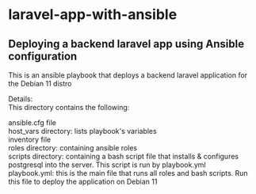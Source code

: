 # laravel-app-with-ansible  
## Deploying a backend laravel app using Ansible configuration ##  

This is an ansible playbook that deploys a backend laravel application for the Debian 11 distro  

Details:  
This directory contains the following:  

ansible.cfg file  
host_vars directory: lists playbook's variables  
inventory file  
roles directory: containing ansible roles  
scripts directory: containing a bash script file that installs & configures postgresql into the server. This script is run by playbook.yml  
playbook.yml: this is the main file that runs all roles and bash scripts. Run this file to deploy the application on Debian 11  
